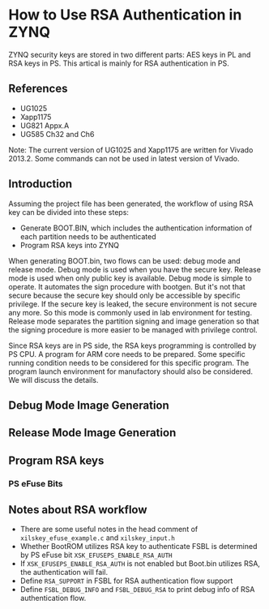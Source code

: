 # How to Use RSA Authentication in ZYNQ #

ZYNQ security keys are stored in two different parts: AES keys in PL and RSA keys in PS. This artical is mainly for RSA authentication in PS.

## References ##
- UG1025
- Xapp1175
- UG821 Appx.A
- UG585 Ch32 and Ch6

Note: The current version of UG1025 and Xapp1175 are written for Vivado 2013.2. Some commands can not be used in latest version of Vivado.

## Introduction ##
Assuming the project file has been generated, the workflow of using RSA key can be divided into these steps:
- Generate BOOT.BIN, which includes the authentication information of each partition needs to be authenticated
- Program RSA keys into ZYNQ

When generating BOOT.bin, two flows can be used: debug mode and release mode. 
Debug mode is used when you have the secure key. Release mode is used when only public key is available.
Debug mode is simple to operate. It automates the sign procedure with bootgen. But it's not that secure because the secure key should only be accessible by specific privilege. If the secure key is leaked, the secure environment is not secure any more. So this mode is commonly used in lab environment for testing.
Release mode separates the partition signing and image generation so that the signing procedure is more easier to be managed with privilege control.

Since RSA keys are in PS side, the RSA keys programming is controlled by PS CPU. 
A program for ARM core needs to be prepared. Some specific running condition needs to be considered for this specific program. 
The program launch environment for manufactory should also be considered. We will discuss the details.


## Debug Mode Image Generation ##

## Release Mode Image Generation ##

## Program RSA keys ##

### PS eFuse Bits ###


## Notes about RSA workflow ##
- There are some useful notes in the head comment of `xilskey_efuse_example.c` and `xilskey_input.h`
- Whether BootROM utilizes RSA key to authenticate FSBL is determined by PS eFuse bit `XSK_EFUSEPS_ENABLE_RSA_AUTH`
- If `XSK_EFUSEPS_ENABLE_RSA_AUTH` is not enabled but Boot.bin utilizes RSA, the authentication will fail.
- Define `RSA_SUPPORT` in FSBL for RSA authentication flow support
- Define `FSBL_DEBUG_INFO` and `FSBL_DEBUG_RSA` to print debug info of RSA authentication flow.
